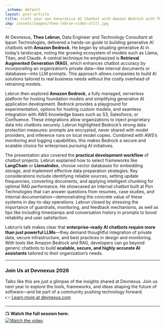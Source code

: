 ```yaml
---
_schema: default
layout: post-article
title: Craft your own Generative AI Chatbot with Amazon Bedrock with Theo Lebrun
img: /assets/images/theo-lebrun-video-still.jpg
---
```


At Devnexus, **Theo Lebrun**, Data Engineer and Technology Consultant at Ippon Technologies, delivered a hands-on guide to building generative AI chatbots with **Amazon Bedrock**. He began by situating generative AI in today’s landscape, noting the growing ecosystem of models such as Llama, Titan, and Claude. A central technique he emphasized is **Retrieval Augmented Generation (RAG)**, which enhances chatbot accuracy by incorporating an organization’s private data—like internal documents or databases—into LLM prompts. This approach allows companies to build AI solutions tailored to real business needs without the costly overhead of retraining models.

Lebrun then explored **Amazon Bedrock**, a fully managed, serverless platform for hosting foundation models and simplifying generative AI application development. Bedrock provides a playground for experimentation, options for hosting custom models, and seamless integration with AWS knowledge bases such as S3, Salesforce, or Confluence. These integrations allow organizations to inject proprietary data into chatbots securely. Lebrun highlighted Bedrock’s strong data protection measures: prompts are encrypted, never shared with model providers, and inference runs on local model copies. Combined with AWS’s monitoring and logging capabilities, this makes Bedrock a secure and scalable choice for enterprises pursuing AI initiatives.

The presentation also covered the **practical development workflow** of chatbot projects. Lebrun explained how to select frameworks like **LangChain** or **LlamaIndex**, choose vector databases for embedding storage, and implement effective data preparation strategies. Key considerations include identifying reliable sources, setting update frequencies, converting documents, and applying intelligent chunking for optimal RAG performance. He showcased an internal chatbot built at Pon Technologies that can answer questions from resumes, case studies, and internal documentation—demonstrating the concrete value of these systems in day-to-day operations. Lebrun closed by stressing the importance of guardrails, monitoring, and feedback mechanisms, as well as tips like including timestamps and conversation history in prompts to boost reliability and user satisfaction.


Lebrun’s talk makes clear that **enterprise-ready AI chatbots require more than just powerful LLMs**—they demand thoughtful integration of private data, secure infrastructure, and best practices in design and monitoring. With tools like Amazon Bedrock and RAG, developers can go beyond generic chatbots to build **scalable, secure, and highly accurate AI assistants** tailored to their organization’s needs.

---

### Join Us at Devnexus 2026

Talks like this are just a glimpse of the insights shared at Devnexus. Join us next year to explore the tools, frameworks, and ideas shaping the future of software—and be part of a community pushing technology forward.  
👉 [Learn more at devnexus.com](https://devnexus.com)

---

📺 **Watch the full session here:**  
[![Watch the video](https://img.youtube.com/vi/aD0oPK-qvg0/0.jpg)](https://www.youtube.com/watch?v=aD0oPK-qvg0)
